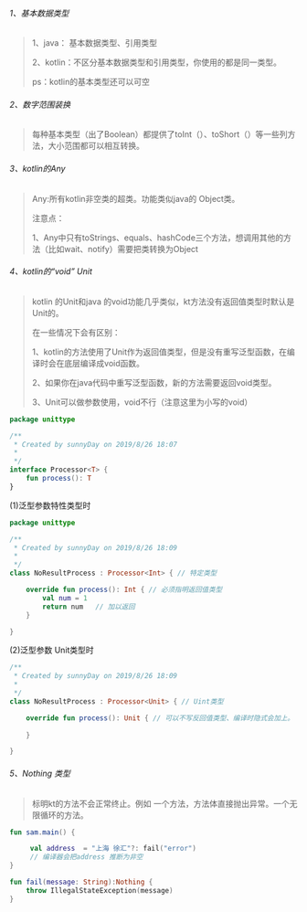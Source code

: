 ###### 1、基本数据类型

> 1、java： 基本数据类型、引用类型
>
> 2、kotlin：不区分基本数据类型和引用类型，你使用的都是同一类型。
>
> ps：kotlin的基本类型还可以可空



###### 2、数字范围装换

> 每种基本类型（出了Boolean）都提供了toInt（）、toShort（）等一些列方法，大小范围都可以相互转换。



###### 3、kotlin的Any

> Any:所有kotlin非空类的超类。功能类似java的 Object类。  
>
> 注意点：
>
> 1、Any中只有toStrings、equals、hashCode三个方法，想调用其他的方法（比如wait、notify）需要把类转换为Object

###### 4、kotlin的“void” Unit

> kotlin 的Unit和java 的void功能几乎类似，kt方法没有返回值类型时默认是Unit的。
>
> 在一些情况下会有区别：
>
> 1、kotlin的方法使用了Unit作为返回值类型，但是没有重写泛型函数，在编译时会在底层编译成void函数。
>
> 2、如果你在java代码中重写泛型函数，新的方法需要返回void类型。
>
> 3、Unit可以做参数使用，void不行（注意这里为小写的void）

```kotlin
package unittype

/**
 * Created by sunnyDay on 2019/8/26 18:07
 *
 */
interface Processor<T> {
    fun process(): T
}
```



(1)泛型参数特性类型时

```kotlin
package unittype

/**
 * Created by sunnyDay on 2019/8/26 18:09
 *
 */
class NoResultProcess : Processor<Int> { // 特定类型

    override fun process(): Int { // 必须指明返回值类型
        val num = 1
        return num   // 加以返回
    }

}
```

(2)泛型参数 Unit类型时

```kotlin
/**
 * Created by sunnyDay on 2019/8/26 18:09
 *
 */
class NoResultProcess : Processor<Unit> { // Uint类型

    override fun process(): Unit { // 可以不写反回值类型、编译时隐式会加上。
        
    }

}
```



###### 5、Nothing 类型

> 标明kt的方法不会正常终止。例如 一个方法，方法体直接抛出异常。一个无限循环的方法。



```kotlin
fun sam.main() {

     val address  = "上海 徐汇"?: fail("error")
     // 编译器会把address 推断为非空
}

fun fail(message: String):Nothing {
    throw IllegalStateException(message)
}
```



